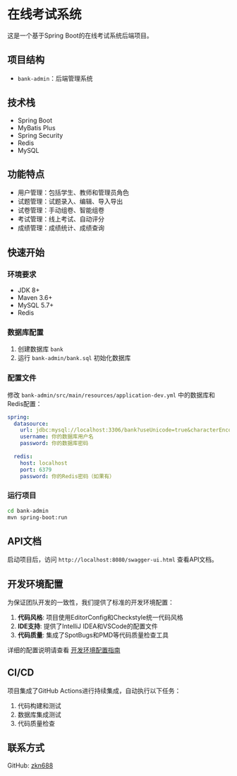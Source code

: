 # 在线考试系统

这是一个基于Spring Boot的在线考试系统后端项目。

## 项目结构

- `bank-admin`：后端管理系统

## 技术栈

- Spring Boot
- MyBatis Plus
- Spring Security
- Redis
- MySQL

## 功能特点

- 用户管理：包括学生、教师和管理员角色
- 试题管理：试题录入、编辑、导入导出
- 试卷管理：手动组卷、智能组卷
- 考试管理：线上考试、自动评分
- 成绩管理：成绩统计、成绩查询

## 快速开始

### 环境要求

- JDK 8+
- Maven 3.6+
- MySQL 5.7+
- Redis

### 数据库配置

1. 创建数据库 `bank`
2. 运行 `bank-admin/bank.sql` 初始化数据库

### 配置文件

修改 `bank-admin/src/main/resources/application-dev.yml` 中的数据库和Redis配置：

```yaml
spring:
  datasource:
    url: jdbc:mysql://localhost:3306/bank?useUnicode=true&characterEncoding=utf-8&serverTimezone=Asia/Shanghai
    username: 你的数据库用户名
    password: 你的数据库密码
  
  redis:
    host: localhost
    port: 6379
    password: 你的Redis密码（如果有）
```

### 运行项目

```bash
cd bank-admin
mvn spring-boot:run
```

## API文档

启动项目后，访问 `http://localhost:8080/swagger-ui.html` 查看API文档。

## 开发环境配置

为保证团队开发的一致性，我们提供了标准的开发环境配置：

1. **代码风格**: 项目使用EditorConfig和Checkstyle统一代码风格
2. **IDE支持**: 提供了IntelliJ IDEA和VSCode的配置文件
3. **代码质量**: 集成了SpotBugs和PMD等代码质量检查工具

详细的配置说明请查看 [开发环境配置指南](./开发环境配置.md)

## CI/CD

项目集成了GitHub Actions进行持续集成，自动执行以下任务：

1. 代码构建和测试
2. 数据库集成测试
3. 代码质量检查

## 联系方式

GitHub: [zkn688](https://github.com/zkn688) 
